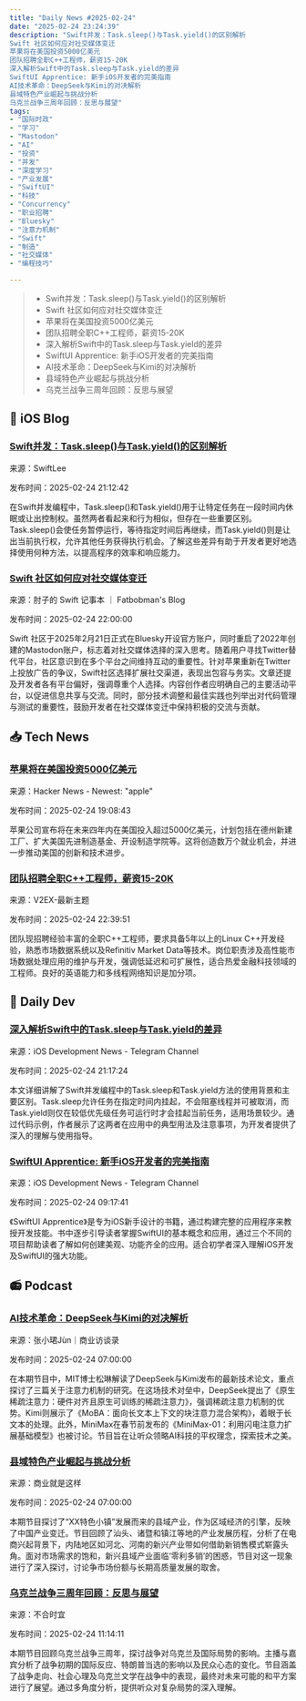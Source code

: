```yaml
---
title: "Daily News #2025-02-24"
date: "2025-02-24 23:24:39"
description: "Swift并发：Task.sleep()与Task.yield()的区别解析
Swift 社区如何应对社交媒体变迁
苹果将在美国投资5000亿美元
团队招聘全职C++工程师，薪资15-20K
深入解析Swift中的Task.sleep与Task.yield的差异
SwiftUI Apprentice: 新手iOS开发者的完美指南
AI技术革命：DeepSeek与Kimi的对决解析
县域特色产业崛起与挑战分析
乌克兰战争三周年回顾：反思与展望"
tags: 
- "国际时政"
- "学习"
- "Mastodon"
- "AI"
- "投资"
- "并发"
- "深度学习"
- "产业发展"
- "SwiftUI"
- "科技"
- "Concurrency"
- "职业招聘"
- "Bluesky"
- "注意力机制"
- "Swift"
- "制造"
- "社交媒体"
- "编程技巧"

---
```


> - Swift并发：Task.sleep()与Task.yield()的区别解析
> - Swift 社区如何应对社交媒体变迁
> - 苹果将在美国投资5000亿美元
> - 团队招聘全职C++工程师，薪资15-20K
> - 深入解析Swift中的Task.sleep与Task.yield的差异
> - SwiftUI Apprentice: 新手iOS开发者的完美指南
> - AI技术革命：DeepSeek与Kimi的对决解析
> - 县域特色产业崛起与挑战分析
> - 乌克兰战争三周年回顾：反思与展望

## 🍎 iOS Blog

### [Swift并发：Task.sleep()与Task.yield()的区别解析](https://www.avanderlee.com/concurrency/task-sleep-vs-yield-differences/)

来源：SwiftLee

发布时间：2025-02-24 21:12:42

在Swift并发编程中，Task.sleep()和Task.yield()用于让特定任务在一段时间内休眠或让出控制权。虽然两者看起来和行为相似，但存在一些重要区别。Task.sleep()会使任务暂停运行，等待指定时间后再继续，而Task.yield()则是让出当前执行权，允许其他任务获得执行机会。了解这些差异有助于开发者更好地选择使用何种方法，以提高程序的效率和响应能力。

### [Swift 社区如何应对社交媒体变迁](https://fatbobman.com/zh/weekly/issue-072/)

来源：肘子的 Swift 记事本 ｜ Fatbobman's Blog

发布时间：2025-02-24 22:00:00

Swift 社区于2025年2月21日正式在Bluesky开设官方账户，同时重启了2022年创建的Mastodon账户，标志着对社交媒体选择的深入思考。随着用户寻找Twitter替代平台，社区意识到在多个平台之间维持互动的重要性。针对苹果重新在Twitter上投放广告的争议，Swift社区选择扩展社交渠道，表现出包容与务实。文章还提及开发者各有平台偏好，强调尊重个人选择。内容创作者应明确自己的主要活动平台，以促进信息共享与交流。同时，部分技术调整和最佳实践也列举出对代码管理与测试的重要性，鼓励开发者在社交媒体变迁中保持积极的交流与贡献。

## 📥 Tech News

### [苹果将在美国投资5000亿美元](https://www.apple.com/newsroom/2025/02/apple-will-spend-more-than-500-billion-usd-in-the-us-over-the-next-four-years/)

来源：Hacker News - Newest: "apple"

发布时间：2025-02-24 19:08:43

苹果公司宣布将在未来四年内在美国投入超过5000亿美元，计划包括在德州新建工厂、扩大美国先进制造基金、开设制造学院等。这将创造数万个就业机会，并进一步推动美国的创新和技术进步。

### [团队招聘全职C++工程师，薪资15-20K](https://www.v2ex.com/t/1113957)

来源：V2EX-最新主题

发布时间：2025-02-24 22:39:51

团队现招聘经验丰富的全职C++工程师，要求具备5年以上的Linux C++开发经验，熟悉市场数据系统以及Refinitiv Market Data等技术。岗位职责涉及高性能市场数据处理应用的维护与开发，强调低延迟和可扩展性，适合热爱金融科技领域的工程师。良好的英语能力和多线程网络知识是加分项。

## 💾 Daily Dev

### [深入解析Swift中的Task.sleep与Task.yield的差异](https://www.avanderlee.com/concurrency/task-sleep-vs-yield-differences/)

来源：iOS Development News - Telegram Channel

发布时间：2025-02-24 21:17:24

本文详细讲解了Swift并发编程中的Task.sleep和Task.yield方法的使用背景和主要区别。Task.sleep允许任务在指定时间内挂起，不会阻塞线程并可被取消，而Task.yield则仅在较低优先级任务可运行时才会挂起当前任务，适用场景较少。通过代码示例，作者展示了这两者在应用中的典型用法及注意事项，为开发者提供了深入的理解与使用指导。

### [SwiftUI Apprentice: 新手iOS开发者的完美指南](https://www.kodeco.com/books/swiftui-apprentice)

来源：iOS Development News - Telegram Channel

发布时间：2025-02-24 09:17:41

《SwiftUI Apprentice》是专为iOS新手设计的书籍，通过构建完整的应用程序来教授开发技能。书中逐步引导读者掌握SwiftUI的基本概念和应用，通过三个不同的项目帮助读者了解如何创建美观、功能齐全的应用。适合初学者深入理解iOS开发及SwiftUI的强大功能。

## 📻 Podcast

### [AI技术革命：DeepSeek与Kimi的对决解析](https://www.xiaoyuzhoufm.com/episode/67bb3696606e5c5940533ef4)

来源：张小珺Jùn｜商业访谈录

发布时间：2025-02-24 07:00:00

在本期节目中，MIT博士松琳解读了DeepSeek与Kimi发布的最新技术论文，重点探讨了三篇关于注意力机制的研究。在这场技术对垒中，DeepSeek提出了《原生稀疏注意力：硬件对齐且原生可训练的稀疏注意力》，强调稀疏注意力机制的优势。Kimi则展示了《MoBA：面向长文本上下文的块注意力混合架构》，着眼于长文本的处理。此外，MiniMax在春节前发布的《MiniMax-01：利用闪电注意力扩展基础模型》也被讨论。节目旨在让听众领略AI科技的平权理念，探索技术之美。

### [县域特色产业崛起与挑战分析](https://www.xiaoyuzhoufm.com/episode/67bb4702606e5c594056d764)

来源：商业就是这样

发布时间：2025-02-24 07:00:00

本期节目探讨了“XX特色小镇”发展而来的县域产业，作为区域经济的引擎，反映了中国产业变迁。节目回顾了汕头、诸暨和镇江等地的产业发展历程，分析了在电商兴起背景下，内陆地区如河北、河南的新兴产业带如何借助新销售模式崭露头角。面对市场需求的饱和，新兴县域产业面临‘零利多销’的困惑，节目对这一现象进行了深入探讨，讨论争市场份额与长期高质量发展的取舍。

### [乌克兰战争三周年回顾：反思与展望](https://www.xiaoyuzhoufm.com/episode/67bbdea305a90dfd0d6a6404)

来源：不合时宜

发布时间：2025-02-24 11:14:11

本期节目回顾乌克兰战争三周年，探讨战争对乌克兰及国际局势的影响。主播与嘉宾分析了战争初期的国际反应、特朗普当选的影响以及民众心态的变化。节目涵盖了战争走向、社会心理及乌克兰文学在战争中的表现，最终对未来可能的和平方案进行了展望。通过多角度分析，提供听众对复杂局势的深入理解。
